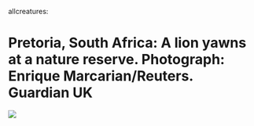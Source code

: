 <!--
id: 760015788
link: http://tumblr.atmos.org/post/760015788/allcreatures-pretoria-south-africa-a-lion
slug: allcreatures-pretoria-south-africa-a-lion
date: Thu Jul 01 2010 20:23:33 GMT-0700 (PDT)
publish: 2010-07-01
tags: 
title: allcreatures:

Pretoria, South Africa: A lion yawns at a nature reserve. Photograph: Enrique Marcarian/Reuters. Guardian UK
-->


allcreatures:

Pretoria, South Africa: A lion yawns at a nature reserve. Photograph: Enrique Marcarian/Reuters. Guardian UK
===========================================================================================================================

![](http://www.tumblr.com/photo/1280/atmos/760015788/1/tumblr_l4ve432oJt1qzou5k)

